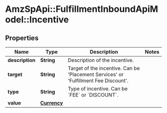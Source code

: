 # AmzSpApi::FulfillmentInboundApiModel::Incentive

## Properties
Name | Type | Description | Notes
------------ | ------------- | ------------- | -------------
**description** | **String** | Description of the incentive. | 
**target** | **String** | Target of the incentive. Can be &#x27;Placement Services&#x27; or &#x27;Fulfillment Fee Discount&#x27;. | 
**type** | **String** | Type of incentive. Can be &#x60;FEE&#x60; or &#x60;DISCOUNT&#x60;. | 
**value** | [**Currency**](Currency.md) |  | 

